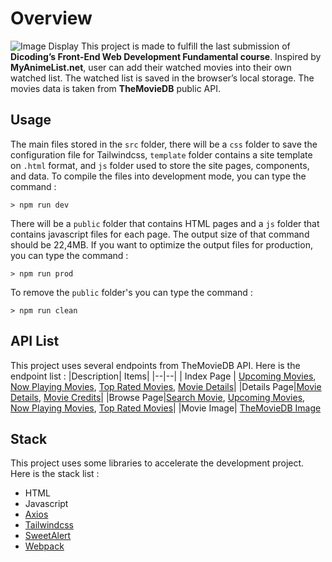 # Overview

![Image Display](https://i.ibb.co/kcn1Vyk/about-banner.png)
This project is made to fulfill the last submission of **Dicoding’s Front-End Web Development Fundamental course**. Inspired by **MyAnimeList.net**, user can add their watched movies into their own watched list. The watched list is saved in the browser’s local storage. The movies data is taken from **TheMovieDB** public API.

## Usage

The main files stored in the `src` folder, there will be a `css` folder to save the configuration file for Tailwindcss, `template` folder contains a site template on `.html` format, and `js` folder used to store the site pages, components, and data. To compile the files into development mode, you can type the command :

    > npm run dev

There will be a `public` folder that contains HTML pages and a `js` folder that contains javascript files for each page. The output size of that command should be 22,4MB. If you want to optimize the output files for production, you can type the command :

    > npm run prod

To remove the `public` folder's you can type the command :

    > npm run clean

## API List

This project uses several endpoints from TheMovieDB API. Here is the endpoint list :
|Description| Items|
|--|--|
| Index Page | [Upcoming Movies](https://developers.themoviedb.org/3/movies/get-upcoming), [Now Playing Movies](https://developers.themoviedb.org/3/movies/get-now-playing), [Top Rated Movies](https://developers.themoviedb.org/3/movies/get-top-rated-movies), [Movie Details](https://developers.themoviedb.org/3/movies/get-movie-details)|
|Details Page|[Movie Details](https://developers.themoviedb.org/3/movies/get-movie-details), [Movie Credits](https://developers.themoviedb.org/3/movies/get-movie-credits)|
|Browse Page|[Search Movie](https://developers.themoviedb.org/3/search/search-movies), [Upcoming Movies](https://developers.themoviedb.org/3/movies/get-upcoming), [Now Playing Movies](https://developers.themoviedb.org/3/movies/get-now-playing), [Top Rated Movies](https://developers.themoviedb.org/3/movies/get-top-rated-movies)|
|Movie Image| [TheMovieDB Image](https://developers.themoviedb.org/3/getting-started/images)

## Stack

This project uses some libraries to accelerate the development project. Here is the stack list :

-   HTML
-   Javascript
-   [Axios](https://github.com/axios/axios)
-   [Tailwindcss](https://tailwindcss.com/)
-   [SweetAlert](https://sweetalert.js.org/)
-   [Webpack](https://webpack.js.org/)

